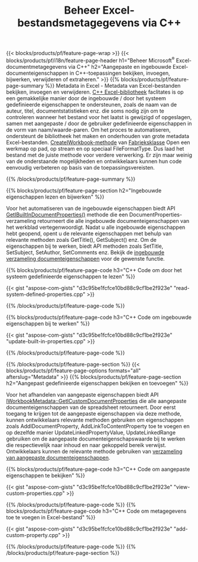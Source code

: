 ﻿---
title: Beheer Excel-bestandsmetagegevens via C++
url: /nl/cpp/metadata/
description: Metadata van Excel-bestanden bekijken, toevoegen, bewerken, verwijderen of extraheren met behulp van C++ bibliotheek
---
{{< blocks/products/pf/feature-page-wrap >}}
{{< blocks/products/pf/i18n/feature-page-header h1="Beheer Microsoft<sup>&reg;</sup> Excel-documentmetagegevens via C++" h2="Aangepaste en ingebouwde Excel-documenteigenschappen in C++-toepassingen bekijken, invoegen, bijwerken, verwijderen of extraheren." >}}
{{% blocks/products/pf/feature-page-summary %}}
Metadata in Excel - Metadata van Excel-bestanden bekijken, invoegen en verwijderen. [C++ Excel-bibliotheek](/cells/cpp/) faclitates is op een gemakkelijke manier door de ingebouwde / door het systeem gedefinieerde eigenschappen te ondersteunen, zoals de naam van de auteur, titel, documentstatistieken enz. die soms nodig zijn om te controleren wanneer het bestand voor het laatst is gewijzigd of opgeslagen, samen met aangepaste / door de gebruiker gedefinieerde eigenschappen in de vorm van naam/waarde-paren. Om het proces te automatiseren, ondersteunt de bibliotheek het maken en onderhouden van grote metadata Excel-bestanden. [CreateIWorkbook-methode](https://apireference.aspose.com/cells/cpp/class/aspose.cells.factory#a93f7282b976d2a001d44198dedaceee8) van [Fabrieksklasse](https://apireference.aspose.com/cells/cpp/class/aspose.cells.factory) Open een werkmap op pad, op stream en op speciaal FileFormatType. Dus laad het bestand met de juiste methode voor verdere verwerking. Er zijn maar weinig van de onderstaande mogelijkheden en ontwikkelaars kunnen hun code eenvoudig verbeteren op basis van de toepassingsvereisten. 
 
{{% /blocks/products/pf/feature-page-summary %}}

{{% blocks/products/pf/feature-page-section h2="Ingebouwde eigenschappen lezen en bijwerken" %}}

Voor het automatiseren van de ingebouwde eigenschappen biedt API [GetIBuiltInDocumentProperties()](https://apireference.aspose.com/cells/cpp/class/aspose.cells.metadata.i_workbook_metadata) methode die een DocumentProperties-verzameling retourneert die alle ingebouwde documenteigenschappen van het werkblad vertegenwoordigt. Nadat u alle ingebouwde eigenschappen hebt geopend, opent u de relevante eigenschappen met behulp van relevante methoden zoals GetTitle(), GetSubject() enz. Om de eigenschappen bij te werken, biedt API methoden zoals SetTitle, SetSubject, SetAuthor, SetComments enz. Bekijk de [ingebouwde verzameling documenteigenschappen](https://apireference.aspose.com/cells/cpp/class/aspose.cells.properties.i_built_in_document_property_collection) voor de gewenste functie.

{{% blocks/products/pf/feature-page-code h3="C++ Code om door het systeem gedefinieerde eigenschappen te lezen" %}}

{{< gist "aspose-com-gists" "d3c95be1fcfce10bd88c9cf1be2f923e" "read-system-defined-properties.cpp" >}}

{{% /blocks/products/pf/feature-page-code %}}

{{% blocks/products/pf/feature-page-code h3="C++ Code om ingebouwde eigenschappen bij te werken" %}}

{{< gist "aspose-com-gists" "d3c95be1fcfce10bd88c9cf1be2f923e" "update-built-in-properties.cpp" >}}

{{% /blocks/products/pf/feature-page-code %}}


{{% /blocks/products/pf/feature-page-section %}}
{{< blocks/products/pf/feature-page-options formats="all" afterslug="Metadata" >}}
{{% blocks/products/pf/feature-page-section h2="Aangepast gedefinieerde eigenschappen bekijken en toevoegen" %}}

Voor het afhandelen van aangepaste eigenschappen biedt API [IWorkbookMetadata::GetICustomDocumentProperties](https://apireference.aspose.com/cells/cpp/class/aspose.cells.metadata.i_workbook_metadata#a69f0226813ce18c03ebc13b8ca691e79) die alle aangepaste documenteigenschappen van de spreadsheet retourneert. Door eerst toegang te krijgen tot de aangepaste eigenschappen via deze methode, kunnen ontwikkelaars relevante methoden gebruiken om eigenschappen zoals AddIDocumentProperty, AddLinkToContentProperty toe te voegen en op dezelfde manier UpdateLinkedPropertyValue, UpdateLinkedRange gebruiken om de aangepaste documenteigenschapswaarde bij te werken die respectievelijk naar inhoud en naar gekoppeld bereik verwijst. Ontwikkelaars kunnen de relevante methode gebruiken van [verzameling van aangepaste documenteigenschappen](https://apireference.aspose.com/cells/cpp/class/aspose.cells.properties.i_custom_document_property_collection).

{{% blocks/products/pf/feature-page-code h3="C++ Code om aangepaste eigenschappen te bekijken" %}}

{{< gist "aspose-com-gists" "d3c95be1fcfce10bd88c9cf1be2f923e" "view-custom-properties.cpp" >}}

{{% /blocks/products/pf/feature-page-code %}}
{{% blocks/products/pf/feature-page-code h3="C++ Code om metagegevens toe te voegen in Excel-bestand" %}}

{{< gist "aspose-com-gists" "d3c95be1fcfce10bd88c9cf1be2f923e" "add-custom-property.cpp" >}}

{{% /blocks/products/pf/feature-page-code %}}
{{% /blocks/products/pf/feature-page-section %}}